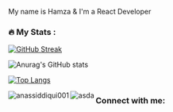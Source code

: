 My name is Hamza & I'm a React Developer 


### :fire: My Stats :

[![GitHub Streak](http://github-readme-streak-stats.herokuapp.com?user=hamza-HL&theme=highcontrast&border_radius=2)](https://git.io/streak-stats)

![Anurag's GitHub stats](https://github-readme-stats.vercel.app/api?username=hamza-HL&show_icons=true&theme=vision-friendly-dark)

[![Top Langs](https://github-readme-stats.vercel.app/api/top-langs/?username=hamza-HL&layout=compact)](https://github.com/anuraghazra/github-readme-stats)

<p>
<img align="left" src="https://github-readme-stats.vercel.app/api/top-langs?username=anassiddiqui001&show_icons=true&locale=en&layout=compact" alt="anassiddiqui001" />
</p>

<p>
<img align="left" src="https://github-readme-stats.vercel.app/api/top-langs?username=hamza-HL&show_icons=true&locale=en&layout=compact" alt="asda" />
</p>


### Connect with me:

